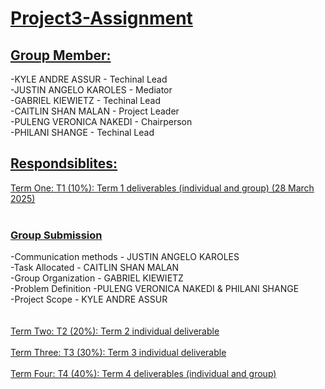 # <ins>Project3-Assignment </ins>

## <ins>Group Member:</ins><br/>
  -KYLE ANDRE ASSUR - Techinal Lead<br/>
  -JUSTIN ANGELO KAROLES - Mediator<br/>
  -GABRIEL KIEWIETZ - Techinal Lead<br/>
  -CAITLIN SHAN MALAN - Project Leader<br/>
  -PULENG VERONICA NAKEDI - Chairperson<br/>
  -PHILANI SHANGE - Techinal Lead<br/>

## <ins>Respondsiblites:</ins><br/>
<ins>Term One: T1 (10%): Term 1 deliverables (individual and group) (28 March 2025)</ins><br/> 
<br/>
### <ins>Group Submission</ins>
-Communication methods - JUSTIN ANGELO KAROLES<br/>
-Task Allocated - CAITLIN SHAN MALAN<br/>
-Group Organization - GABRIEL KIEWIETZ<br/>
-Problem Definition -PULENG VERONICA NAKEDI & PHILANI SHANGE<br/>
-Project Scope - KYLE ANDRE ASSUR<br/>
</br>
</br>
<ins>Term Two: T2 (20%): Term 2 individual deliverable</ins><br/>
<br/>
<ins>Term Three: T3 (30%): Term 3 individual deliverable</ins><br/>
<br/>
<ins>Term Four: T4 (40%): Term 4 deliverables (individual and group)</ins><br/>
<br/>
